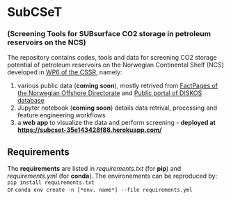 # SubCSeT 
### (Screening Tools for SUBsurface CO2 storage in petroleum reservoirs on the NCS)  

The repository contains codes, tools and data for screening CO2 storage potential of petroleum reservoirs on the Norwegian Continental Shelf (NCS) developed in [WP6 of the CSSR](https://cssr.no/research/fa3/wp-6/), namely:
1.  various public data  (**coming soon**), mostly retrived from [FactPages of the Norwegian Offshore Directorate](https://factpages.sodir.no/)  and [Public portal of DISKOS database](https://www.diskos.com/) 
2. Jupyter notebook (**coming soon**) details data retrival, processing and feature engineering workflows  
3. a **web app** to visualize the data and perform screening - **deployed at https://subcset-35e143428f88.herokuapp.com/**

## Requirements
The **requirements** are listed in *requirements.txt* (for **pip**) and *requirements.yml* (for **conda**). The environements can be reproduced by:  
`pip install requirements.txt`  
or `conda env create -n [*env. name*] --file requirements.yml` 
